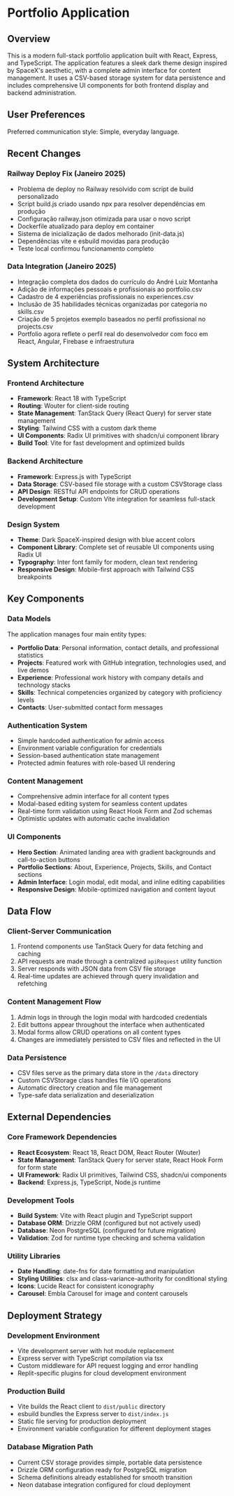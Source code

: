 # Portfolio Application

## Overview

This is a modern full-stack portfolio application built with React, Express, and TypeScript. The application features a sleek dark theme design inspired by SpaceX's aesthetic, with a complete admin interface for content management. It uses a CSV-based storage system for data persistence and includes comprehensive UI components for both frontend display and backend administration.

## User Preferences

Preferred communication style: Simple, everyday language.

## Recent Changes

### Railway Deploy Fix (Janeiro 2025)
- Problema de deploy no Railway resolvido com script de build personalizado
- Script build.js criado usando npx para resolver dependências em produção
- Configuração railway.json otimizada para usar o novo script
- Dockerfile atualizado para deploy em container
- Sistema de inicialização de dados melhorado (init-data.js)
- Dependências vite e esbuild movidas para produção
- Teste local confirmou funcionamento completo

### Data Integration (Janeiro 2025)
- Integração completa dos dados do currículo do André Luiz Montanha
- Adição de informações pessoais e profissionais ao portfolio.csv
- Cadastro de 4 experiências profissionais no experiences.csv
- Inclusão de 35 habilidades técnicas organizadas por categoria no skills.csv
- Criação de 5 projetos exemplo baseados no perfil profissional no projects.csv
- Portfolio agora reflete o perfil real do desenvolvedor com foco em React, Angular, Firebase e infraestrutura

## System Architecture

### Frontend Architecture
- **Framework**: React 18 with TypeScript
- **Routing**: Wouter for client-side routing
- **State Management**: TanStack Query (React Query) for server state management
- **Styling**: Tailwind CSS with a custom dark theme
- **UI Components**: Radix UI primitives with shadcn/ui component library
- **Build Tool**: Vite for fast development and optimized builds

### Backend Architecture
- **Framework**: Express.js with TypeScript
- **Data Storage**: CSV-based file storage with a custom CSVStorage class
- **API Design**: RESTful API endpoints for CRUD operations
- **Development Setup**: Custom Vite integration for seamless full-stack development

### Design System
- **Theme**: Dark SpaceX-inspired design with blue accent colors
- **Component Library**: Complete set of reusable UI components using Radix UI
- **Typography**: Inter font family for modern, clean text rendering
- **Responsive Design**: Mobile-first approach with Tailwind CSS breakpoints

## Key Components

### Data Models
The application manages four main entity types:
- **Portfolio Data**: Personal information, contact details, and professional statistics
- **Projects**: Featured work with GitHub integration, technologies used, and live demos
- **Experience**: Professional work history with company details and technology stacks
- **Skills**: Technical competencies organized by category with proficiency levels
- **Contacts**: User-submitted contact form messages

### Authentication System
- Simple hardcoded authentication for admin access
- Environment variable configuration for credentials
- Session-based authentication state management
- Protected admin features with role-based UI rendering

### Content Management
- Comprehensive admin interface for all content types
- Modal-based editing system for seamless content updates
- Real-time form validation using React Hook Form and Zod schemas
- Optimistic updates with automatic cache invalidation

### UI Components
- **Hero Section**: Animated landing area with gradient backgrounds and call-to-action buttons
- **Portfolio Sections**: About, Experience, Projects, Skills, and Contact sections
- **Admin Interface**: Login modal, edit modal, and inline editing capabilities
- **Responsive Design**: Mobile-optimized navigation and content layout

## Data Flow

### Client-Server Communication
1. Frontend components use TanStack Query for data fetching and caching
2. API requests are made through a centralized `apiRequest` utility function
3. Server responds with JSON data from CSV file storage
4. Real-time updates are achieved through query invalidation and refetching

### Content Management Flow
1. Admin logs in through the login modal with hardcoded credentials
2. Edit buttons appear throughout the interface when authenticated
3. Modal forms allow CRUD operations on all content types
4. Changes are immediately persisted to CSV files and reflected in the UI

### Data Persistence
- CSV files serve as the primary data store in the `/data` directory
- Custom CSVStorage class handles file I/O operations
- Automatic directory creation and file management
- Type-safe data serialization and deserialization

## External Dependencies

### Core Framework Dependencies
- **React Ecosystem**: React 18, React DOM, React Router (Wouter)
- **State Management**: TanStack Query for server state, React Hook Form for form state
- **UI Framework**: Radix UI primitives, Tailwind CSS, shadcn/ui components
- **Backend**: Express.js, TypeScript, Node.js runtime

### Development Tools
- **Build System**: Vite with React plugin and TypeScript support
- **Database ORM**: Drizzle ORM (configured but not actively used)
- **Database**: Neon PostgreSQL (configured for future migration)
- **Validation**: Zod for runtime type checking and schema validation

### Utility Libraries
- **Date Handling**: date-fns for date formatting and manipulation
- **Styling Utilities**: clsx and class-variance-authority for conditional styling
- **Icons**: Lucide React for consistent iconography
- **Carousel**: Embla Carousel for image and content carousels

## Deployment Strategy

### Development Environment
- Vite development server with hot module replacement
- Express server with TypeScript compilation via tsx
- Custom middleware for API request logging and error handling
- Replit-specific plugins for cloud development environment

### Production Build
- Vite builds the React client to `dist/public` directory
- esbuild bundles the Express server to `dist/index.js`
- Static file serving for production deployment
- Environment variable configuration for different deployment stages

### Database Migration Path
- Current CSV storage provides simple, portable data persistence
- Drizzle ORM configuration ready for PostgreSQL migration
- Schema definitions already established for smooth transition
- Neon database integration configured for cloud deployment